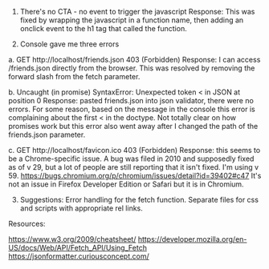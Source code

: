 1. There's no CTA - no event to trigger the javascript
  Response: This was fixed by wrapping the javascript in a function name, then adding an onclick event to the h1 tag that called the function.

2. Console gave me three errors

  a. GET http://localhost/friends.json 403 (Forbidden)
    Response: I can access /friends.json directly from the browser. This was resolved by removing the forward slash from the fetch parameter.

  b. Uncaught (in promise) SyntaxError: Unexpected token < in JSON at position 0
    Response: pasted friends.json into json validator, there were no errors. For some reason, based on the message in the console this error is complaining about the first < in the doctype. Not totally clear on how promises work but this error also went away after I changed the path of the friends.json parameter.

  c. GET http://localhost/favicon.ico 403 (Forbidden)
    Response: this seems to be a Chrome-specific issue. A bug was filed in 2010 and supposedly fixed as of v 29, but a lot of people are still reporting that it isn't fixed. I'm using v 59.
    https://bugs.chromium.org/p/chromium/issues/detail?id=39402#c47
    It's not an issue in Firefox Developer Edition or Safari but it is in Chromium.

3. Suggestions: Error handling for the fetch function. Separate files for css and scripts with appropriate rel links.


Resources:

https://www.w3.org/2009/cheatsheet/
https://developer.mozilla.org/en-US/docs/Web/API/Fetch_API/Using_Fetch
https://jsonformatter.curiousconcept.com/
